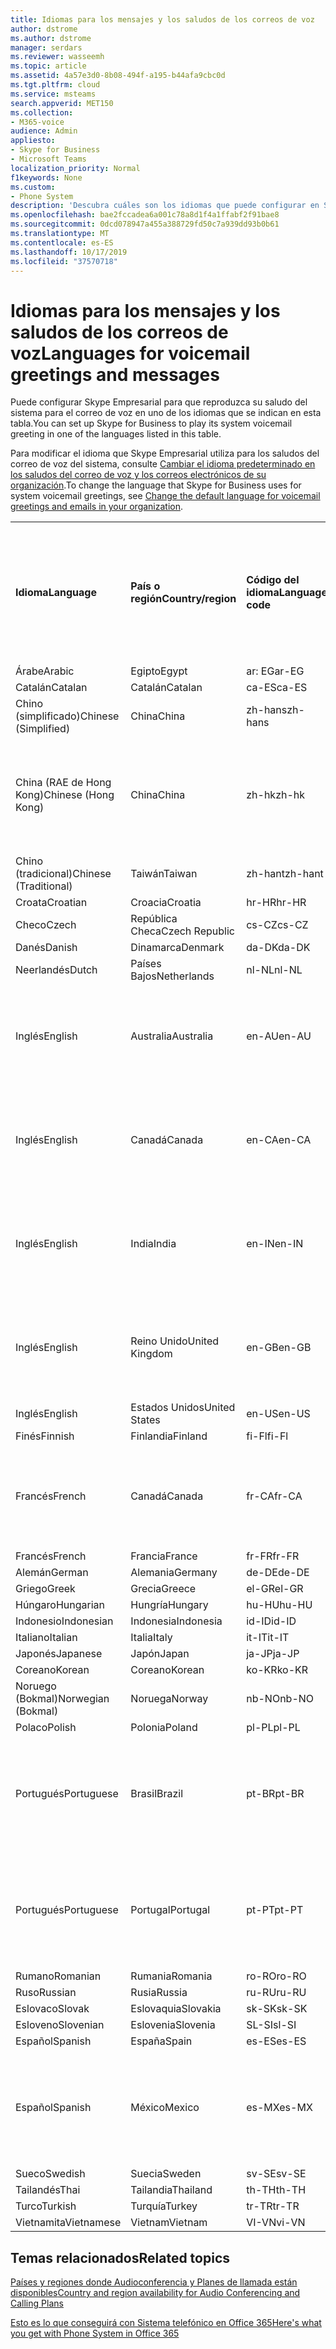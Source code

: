 ```yaml
---
title: Idiomas para los mensajes y los saludos de los correos de voz
author: dstrome
ms.author: dstrome
manager: serdars
ms.reviewer: wasseemh
ms.topic: article
ms.assetid: 4a57e3d0-8b08-494f-a195-b44afa9cbc0d
ms.tgt.pltfrm: cloud
ms.service: msteams
search.appverid: MET150
ms.collection:
- M365-voice
audience: Admin
appliesto:
- Skype for Business
- Microsoft Teams
localization_priority: Normal
f1keywords: None
ms.custom:
- Phone System
description: 'Descubra cuáles son los idiomas que puede configurar en Skype Empresarial para los mensajes predeterminados del sistema. '
ms.openlocfilehash: bae2fccadea6a001c78a8d1f4a1ffabf2f91bae8
ms.sourcegitcommit: 0dcd078947a455a388729fd50c7a939dd93b0b61
ms.translationtype: MT
ms.contentlocale: es-ES
ms.lasthandoff: 10/17/2019
ms.locfileid: "37570718"
---
```

# <a name="languages-for-voicemail-greetings-and-messages"></a><span data-ttu-id="d2bcd-103">Idiomas para los mensajes y los saludos de los correos de voz</span><span class="sxs-lookup"><span data-stu-id="d2bcd-103">Languages for voicemail greetings and messages</span></span>

<span data-ttu-id="d2bcd-104">Puede configurar Skype Empresarial para que reproduzca su saludo del sistema para el correo de voz en uno de los idiomas que se indican en esta tabla.</span><span class="sxs-lookup"><span data-stu-id="d2bcd-104">You can set up Skype for Business to play its system voicemail greeting in one of the languages listed in this table.</span></span>
  
<span data-ttu-id="d2bcd-105">Para modificar el idioma que Skype Empresarial utiliza para los saludos del correo de voz del sistema, consulte [Cambiar el idioma predeterminado en los saludos del correo de voz y los correos electrónicos de su organización](change-the-default-language-for-greetings-and-emails.md).</span><span class="sxs-lookup"><span data-stu-id="d2bcd-105">To change the language that Skype for Business uses for system voicemail greetings, see [Change the default language for voicemail greetings and emails in your organization](change-the-default-language-for-greetings-and-emails.md).</span></span>
  
|||||||
|:-----|:-----|:-----|:-----|:-----|:-----|
|<span data-ttu-id="d2bcd-106">**Idioma**</span><span class="sxs-lookup"><span data-stu-id="d2bcd-106">**Language**</span></span> <br/> |<span data-ttu-id="d2bcd-107">**País o región**</span><span class="sxs-lookup"><span data-stu-id="d2bcd-107">**Country/region**</span></span> <br/> |<span data-ttu-id="d2bcd-108">**Código del idioma**</span><span class="sxs-lookup"><span data-stu-id="d2bcd-108">**Language code**</span></span> <br/> |<span data-ttu-id="d2bcd-109">**¿Está disponible para que un usuario lo vea en el correo electrónico?**</span><span class="sxs-lookup"><span data-stu-id="d2bcd-109">**Available for a user to see it in email?**</span></span> <br/> |<span data-ttu-id="d2bcd-110">**¿Está disponible cuando el usuario llama?**</span><span class="sxs-lookup"><span data-stu-id="d2bcd-110">**Available when the user calls in?**</span></span> <br/> |<span data-ttu-id="d2bcd-111">**¿La transcripción está disponible?**</span><span class="sxs-lookup"><span data-stu-id="d2bcd-111">**Transcription available?**</span></span> <br/> |
|<span data-ttu-id="d2bcd-112">Árabe</span><span class="sxs-lookup"><span data-stu-id="d2bcd-112">Arabic</span></span> <br/> |<span data-ttu-id="d2bcd-113">Egipto</span><span class="sxs-lookup"><span data-stu-id="d2bcd-113">Egypt</span></span>  <br/> |<span data-ttu-id="d2bcd-114">ar: EG</span><span class="sxs-lookup"><span data-stu-id="d2bcd-114">ar-EG</span></span>  <br/> |<span data-ttu-id="d2bcd-115">Sí</span><span class="sxs-lookup"><span data-stu-id="d2bcd-115">Yes</span></span>  <br/> |<span data-ttu-id="d2bcd-116">Sí</span><span class="sxs-lookup"><span data-stu-id="d2bcd-116">Yes</span></span>  <br/> |<span data-ttu-id="d2bcd-117">No</span><span class="sxs-lookup"><span data-stu-id="d2bcd-117">No</span></span>  <br/> |
|<span data-ttu-id="d2bcd-118">Catalán</span><span class="sxs-lookup"><span data-stu-id="d2bcd-118">Catalan</span></span>  <br/> |<span data-ttu-id="d2bcd-119">Catalán</span><span class="sxs-lookup"><span data-stu-id="d2bcd-119">Catalan</span></span>  <br/> |<span data-ttu-id="d2bcd-120">ca-ES</span><span class="sxs-lookup"><span data-stu-id="d2bcd-120">ca-ES</span></span>  <br/> |<span data-ttu-id="d2bcd-121">Sí</span><span class="sxs-lookup"><span data-stu-id="d2bcd-121">Yes</span></span>  <br/> |<span data-ttu-id="d2bcd-122">Sí</span><span class="sxs-lookup"><span data-stu-id="d2bcd-122">Yes</span></span>  <br/> |<span data-ttu-id="d2bcd-123">No</span><span class="sxs-lookup"><span data-stu-id="d2bcd-123">No</span></span>  <br/> |
|<span data-ttu-id="d2bcd-124">Chino (simplificado)</span><span class="sxs-lookup"><span data-stu-id="d2bcd-124">Chinese (Simplified)</span></span>  <br/> |<span data-ttu-id="d2bcd-125">China</span><span class="sxs-lookup"><span data-stu-id="d2bcd-125">China</span></span>  <br/> |<span data-ttu-id="d2bcd-126">zh-hans</span><span class="sxs-lookup"><span data-stu-id="d2bcd-126">zh-hans</span></span>  <br/> |<span data-ttu-id="d2bcd-127">Sí </span><span class="sxs-lookup"><span data-stu-id="d2bcd-127">Yes</span></span>  <br/> |<span data-ttu-id="d2bcd-128">Sí</span><span class="sxs-lookup"><span data-stu-id="d2bcd-128">Yes</span></span>  <br/> |<span data-ttu-id="d2bcd-129">Sí</span><span class="sxs-lookup"><span data-stu-id="d2bcd-129">Yes</span></span>  <br/> |
|<span data-ttu-id="d2bcd-130">China (RAE de Hong Kong)</span><span class="sxs-lookup"><span data-stu-id="d2bcd-130">Chinese (Hong Kong)</span></span>  <br/> |<span data-ttu-id="d2bcd-131">China</span><span class="sxs-lookup"><span data-stu-id="d2bcd-131">China</span></span>  <br/> |<span data-ttu-id="d2bcd-132">zh-hk</span><span class="sxs-lookup"><span data-stu-id="d2bcd-132">zh-hk</span></span>  <br/> |<span data-ttu-id="d2bcd-133">Sí, pero se utiliza chino (tradicional) (zh-hant).</span><span class="sxs-lookup"><span data-stu-id="d2bcd-133">Yes, but Chinese (Traditional) (zh-hant) is used.</span></span>  <br/> | <span data-ttu-id="d2bcd-134">Sí</span><span class="sxs-lookup"><span data-stu-id="d2bcd-134">Yes</span></span> <br/> |<span data-ttu-id="d2bcd-135">Sí, pero se utiliza chino (tradicional) (zh-hant).</span><span class="sxs-lookup"><span data-stu-id="d2bcd-135">Yes, but Chinese (Traditional) (zh-hant) is used.</span></span>  <br/> |
|<span data-ttu-id="d2bcd-136">Chino (tradicional)</span><span class="sxs-lookup"><span data-stu-id="d2bcd-136">Chinese (Traditional)</span></span>  <br/> |<span data-ttu-id="d2bcd-137">Taiwán</span><span class="sxs-lookup"><span data-stu-id="d2bcd-137">Taiwan</span></span>  <br/> |<span data-ttu-id="d2bcd-138">zh-hant</span><span class="sxs-lookup"><span data-stu-id="d2bcd-138">zh-hant</span></span>  <br/> |<span data-ttu-id="d2bcd-139">Sí</span><span class="sxs-lookup"><span data-stu-id="d2bcd-139">Yes</span></span>  <br/> |<span data-ttu-id="d2bcd-140">Sí</span><span class="sxs-lookup"><span data-stu-id="d2bcd-140">Yes</span></span>  <br/> |<span data-ttu-id="d2bcd-141">No</span><span class="sxs-lookup"><span data-stu-id="d2bcd-141">No</span></span>  <br/> |
|<span data-ttu-id="d2bcd-142">Croata</span><span class="sxs-lookup"><span data-stu-id="d2bcd-142">Croatian</span></span><br/> |<span data-ttu-id="d2bcd-143">Croacia</span><span class="sxs-lookup"><span data-stu-id="d2bcd-143">Croatia</span></span>  <br/> |<span data-ttu-id="d2bcd-144">hr-HR</span><span class="sxs-lookup"><span data-stu-id="d2bcd-144">hr-HR</span></span>  <br/> |<span data-ttu-id="d2bcd-145">Sí</span><span class="sxs-lookup"><span data-stu-id="d2bcd-145">Yes</span></span>  <br/> |<span data-ttu-id="d2bcd-146">Sí</span><span class="sxs-lookup"><span data-stu-id="d2bcd-146">Yes</span></span>  <br/> |<span data-ttu-id="d2bcd-147">No</span><span class="sxs-lookup"><span data-stu-id="d2bcd-147">No</span></span>  <br/> |
|<span data-ttu-id="d2bcd-148">Checo</span><span class="sxs-lookup"><span data-stu-id="d2bcd-148">Czech</span></span> <br/> |<span data-ttu-id="d2bcd-149">República Checa</span><span class="sxs-lookup"><span data-stu-id="d2bcd-149">Czech Republic</span></span>  <br/> |<span data-ttu-id="d2bcd-150">cs-CZ</span><span class="sxs-lookup"><span data-stu-id="d2bcd-150">cs-CZ</span></span>  <br/> |<span data-ttu-id="d2bcd-151">Sí </span><span class="sxs-lookup"><span data-stu-id="d2bcd-151">Yes</span></span>  <br/> |<span data-ttu-id="d2bcd-152">Sí</span><span class="sxs-lookup"><span data-stu-id="d2bcd-152">Yes</span></span>  <br/> |<span data-ttu-id="d2bcd-153">No</span><span class="sxs-lookup"><span data-stu-id="d2bcd-153">No</span></span>  <br/> |
|<span data-ttu-id="d2bcd-154">Danés</span><span class="sxs-lookup"><span data-stu-id="d2bcd-154">Danish</span></span>  <br/> |<span data-ttu-id="d2bcd-155">Dinamarca</span><span class="sxs-lookup"><span data-stu-id="d2bcd-155">Denmark</span></span>  <br/> |<span data-ttu-id="d2bcd-156">da-DK</span><span class="sxs-lookup"><span data-stu-id="d2bcd-156">da-DK</span></span>  <br/> |<span data-ttu-id="d2bcd-157">Sí </span><span class="sxs-lookup"><span data-stu-id="d2bcd-157">Yes</span></span>  <br/> |<span data-ttu-id="d2bcd-158">Sí</span><span class="sxs-lookup"><span data-stu-id="d2bcd-158">Yes</span></span>  <br/> |<span data-ttu-id="d2bcd-159">No</span><span class="sxs-lookup"><span data-stu-id="d2bcd-159">No</span></span>  <br/> |
|<span data-ttu-id="d2bcd-160">Neerlandés</span><span class="sxs-lookup"><span data-stu-id="d2bcd-160">Dutch</span></span>  <br/> |<span data-ttu-id="d2bcd-161">Países Bajos</span><span class="sxs-lookup"><span data-stu-id="d2bcd-161">Netherlands</span></span>  <br/> |<span data-ttu-id="d2bcd-162">nl-NL</span><span class="sxs-lookup"><span data-stu-id="d2bcd-162">nl-NL</span></span>  <br/> |<span data-ttu-id="d2bcd-163">Sí </span><span class="sxs-lookup"><span data-stu-id="d2bcd-163">Yes</span></span>  <br/> |<span data-ttu-id="d2bcd-164">Sí</span><span class="sxs-lookup"><span data-stu-id="d2bcd-164">Yes</span></span>  <br/> |<span data-ttu-id="d2bcd-165">No</span><span class="sxs-lookup"><span data-stu-id="d2bcd-165">No</span></span>  <br/> |
|<span data-ttu-id="d2bcd-166">Inglés</span><span class="sxs-lookup"><span data-stu-id="d2bcd-166">English</span></span>  <br/> |<span data-ttu-id="d2bcd-167">Australia</span><span class="sxs-lookup"><span data-stu-id="d2bcd-167">Australia</span></span>  <br/> |<span data-ttu-id="d2bcd-168">en-AU</span><span class="sxs-lookup"><span data-stu-id="d2bcd-168">en-AU</span></span>  <br/> |<span data-ttu-id="d2bcd-169">Sí, pero se utiliza inglés de Estados Unidos (en-US).</span><span class="sxs-lookup"><span data-stu-id="d2bcd-169">Yes, but US English (en-US) is used.</span></span>  <br/> |<span data-ttu-id="d2bcd-170">Sí</span><span class="sxs-lookup"><span data-stu-id="d2bcd-170">Yes</span></span>  <br/> |<span data-ttu-id="d2bcd-171">Sí, pero se utiliza inglés de Estados Unidos (en-US).</span><span class="sxs-lookup"><span data-stu-id="d2bcd-171">Yes, but US English (en-US) is used.</span></span>  <br/> |
|<span data-ttu-id="d2bcd-172">Inglés</span><span class="sxs-lookup"><span data-stu-id="d2bcd-172">English</span></span>  <br/> |<span data-ttu-id="d2bcd-173">Canadá</span><span class="sxs-lookup"><span data-stu-id="d2bcd-173">Canada</span></span>  <br/> |<span data-ttu-id="d2bcd-174">en-CA</span><span class="sxs-lookup"><span data-stu-id="d2bcd-174">en-CA</span></span>  <br/> |<span data-ttu-id="d2bcd-175">Sí, pero se utiliza inglés de Estados Unidos (en-US).</span><span class="sxs-lookup"><span data-stu-id="d2bcd-175">Yes, but US English (en-US) is used.</span></span>  <br/> |<span data-ttu-id="d2bcd-176">Sí</span><span class="sxs-lookup"><span data-stu-id="d2bcd-176">Yes</span></span>  <br/> |<span data-ttu-id="d2bcd-177">Sí, pero se utiliza inglés de Estados Unidos (en-US).</span><span class="sxs-lookup"><span data-stu-id="d2bcd-177">Yes, but US English (en-US) is used.</span></span>  <br/> |
|<span data-ttu-id="d2bcd-178">Inglés</span><span class="sxs-lookup"><span data-stu-id="d2bcd-178">English</span></span>  <br/> |<span data-ttu-id="d2bcd-179">India</span><span class="sxs-lookup"><span data-stu-id="d2bcd-179">India</span></span>  <br/> |<span data-ttu-id="d2bcd-180">en-IN</span><span class="sxs-lookup"><span data-stu-id="d2bcd-180">en-IN</span></span>  <br/> |<span data-ttu-id="d2bcd-181">Sí, pero se utiliza inglés de Estados Unidos (en-US).</span><span class="sxs-lookup"><span data-stu-id="d2bcd-181">Yes, but US English (en-US) is used.</span></span>  <br/> |<span data-ttu-id="d2bcd-182">Sí</span><span class="sxs-lookup"><span data-stu-id="d2bcd-182">Yes</span></span>  <br/> |<span data-ttu-id="d2bcd-183">Sí, pero se utiliza inglés de Estados Unidos (en-US).</span><span class="sxs-lookup"><span data-stu-id="d2bcd-183">Yes, but US English (en-US) is used.</span></span>  <br/> |
|<span data-ttu-id="d2bcd-184">Inglés</span><span class="sxs-lookup"><span data-stu-id="d2bcd-184">English</span></span>  <br/> |<span data-ttu-id="d2bcd-185">Reino Unido</span><span class="sxs-lookup"><span data-stu-id="d2bcd-185">United Kingdom</span></span>  <br/> |<span data-ttu-id="d2bcd-186">en-GB</span><span class="sxs-lookup"><span data-stu-id="d2bcd-186">en-GB</span></span>  <br/> |<span data-ttu-id="d2bcd-187">Sí, pero se utiliza inglés de Estados Unidos (en-US).</span><span class="sxs-lookup"><span data-stu-id="d2bcd-187">Yes, but US English (en-US) is used.</span></span>  <br/> |<span data-ttu-id="d2bcd-188">Sí</span><span class="sxs-lookup"><span data-stu-id="d2bcd-188">Yes</span></span>  <br/> |<span data-ttu-id="d2bcd-189">Sí, pero se utiliza inglés de Estados Unidos (en-US).</span><span class="sxs-lookup"><span data-stu-id="d2bcd-189">Yes, but US English (en-US) is used.</span></span>  <br/> |
|<span data-ttu-id="d2bcd-190">Inglés</span><span class="sxs-lookup"><span data-stu-id="d2bcd-190">English</span></span>  <br/> |<span data-ttu-id="d2bcd-191">Estados Unidos</span><span class="sxs-lookup"><span data-stu-id="d2bcd-191">United States</span></span>  <br/> |<span data-ttu-id="d2bcd-192">en-US</span><span class="sxs-lookup"><span data-stu-id="d2bcd-192">en-US</span></span>  <br/> |<span data-ttu-id="d2bcd-193">Sí</span><span class="sxs-lookup"><span data-stu-id="d2bcd-193">Yes</span></span>  <br/> |<span data-ttu-id="d2bcd-194">Sí</span><span class="sxs-lookup"><span data-stu-id="d2bcd-194">Yes</span></span>  <br/> |<span data-ttu-id="d2bcd-195">Sí</span><span class="sxs-lookup"><span data-stu-id="d2bcd-195">Yes</span></span>  <br/> |
|<span data-ttu-id="d2bcd-196">Finés</span><span class="sxs-lookup"><span data-stu-id="d2bcd-196">Finnish</span></span>  <br/> |<span data-ttu-id="d2bcd-197">Finlandia</span><span class="sxs-lookup"><span data-stu-id="d2bcd-197">Finland</span></span>  <br/> |<span data-ttu-id="d2bcd-198">fi-Fl</span><span class="sxs-lookup"><span data-stu-id="d2bcd-198">fi-Fl</span></span>  <br/> |<span data-ttu-id="d2bcd-199">Sí</span><span class="sxs-lookup"><span data-stu-id="d2bcd-199">Yes</span></span>  <br/> |<span data-ttu-id="d2bcd-200">Sí</span><span class="sxs-lookup"><span data-stu-id="d2bcd-200">Yes</span></span>  <br/> |<span data-ttu-id="d2bcd-201">No</span><span class="sxs-lookup"><span data-stu-id="d2bcd-201">No</span></span>  <br/> |
|<span data-ttu-id="d2bcd-202">Francés</span><span class="sxs-lookup"><span data-stu-id="d2bcd-202">French</span></span>  <br/> |<span data-ttu-id="d2bcd-203">Canadá</span><span class="sxs-lookup"><span data-stu-id="d2bcd-203">Canada</span></span>  <br/> |<span data-ttu-id="d2bcd-204">fr-CA</span><span class="sxs-lookup"><span data-stu-id="d2bcd-204">fr-CA</span></span>  <br/> |<span data-ttu-id="d2bcd-205">Sí, pero se utiliza francés de Francia (fr-FR).</span><span class="sxs-lookup"><span data-stu-id="d2bcd-205">Yes, but France French (fr-FR) is used.</span></span>  <br/> |<span data-ttu-id="d2bcd-206">Sí</span><span class="sxs-lookup"><span data-stu-id="d2bcd-206">Yes</span></span>  <br/> |<span data-ttu-id="d2bcd-207">Sí, pero se utiliza francés de Francia (fr-FR).</span><span class="sxs-lookup"><span data-stu-id="d2bcd-207">Yes, but France French (fr-FR) is used.</span></span>  <br/> |
|<span data-ttu-id="d2bcd-208">Francés</span><span class="sxs-lookup"><span data-stu-id="d2bcd-208">French</span></span>  <br/> |<span data-ttu-id="d2bcd-209">Francia</span><span class="sxs-lookup"><span data-stu-id="d2bcd-209">France</span></span>  <br/> |<span data-ttu-id="d2bcd-210">fr-FR</span><span class="sxs-lookup"><span data-stu-id="d2bcd-210">fr-FR</span></span>  <br/> |<span data-ttu-id="d2bcd-211">Sí</span><span class="sxs-lookup"><span data-stu-id="d2bcd-211">Yes</span></span>  <br/> |<span data-ttu-id="d2bcd-212">Sí</span><span class="sxs-lookup"><span data-stu-id="d2bcd-212">Yes</span></span>  <br/> |<span data-ttu-id="d2bcd-213">Sí</span><span class="sxs-lookup"><span data-stu-id="d2bcd-213">Yes</span></span>  <br/> |
|<span data-ttu-id="d2bcd-214">Alemán</span><span class="sxs-lookup"><span data-stu-id="d2bcd-214">German</span></span>  <br/> |<span data-ttu-id="d2bcd-215">Alemania</span><span class="sxs-lookup"><span data-stu-id="d2bcd-215">Germany</span></span>  <br/> |<span data-ttu-id="d2bcd-216">de-DE</span><span class="sxs-lookup"><span data-stu-id="d2bcd-216">de-DE</span></span>  <br/> |<span data-ttu-id="d2bcd-217">Sí</span><span class="sxs-lookup"><span data-stu-id="d2bcd-217">Yes</span></span>  <br/> |<span data-ttu-id="d2bcd-218">Sí</span><span class="sxs-lookup"><span data-stu-id="d2bcd-218">Yes</span></span>  <br/> |<span data-ttu-id="d2bcd-219">Sí</span><span class="sxs-lookup"><span data-stu-id="d2bcd-219">Yes</span></span>  <br/> |
|<span data-ttu-id="d2bcd-220">Griego</span><span class="sxs-lookup"><span data-stu-id="d2bcd-220">Greek</span></span> <br/> |<span data-ttu-id="d2bcd-221">Grecia</span><span class="sxs-lookup"><span data-stu-id="d2bcd-221">Greece</span></span>  <br/> |<span data-ttu-id="d2bcd-222">el-GR</span><span class="sxs-lookup"><span data-stu-id="d2bcd-222">el-GR</span></span>  <br/> |<span data-ttu-id="d2bcd-223">Sí</span><span class="sxs-lookup"><span data-stu-id="d2bcd-223">Yes</span></span>  <br/> |<span data-ttu-id="d2bcd-224">Sí</span><span class="sxs-lookup"><span data-stu-id="d2bcd-224">Yes</span></span>  <br/> |<span data-ttu-id="d2bcd-225">No</span><span class="sxs-lookup"><span data-stu-id="d2bcd-225">No</span></span>  <br/> |
|<span data-ttu-id="d2bcd-226">Húngaro</span><span class="sxs-lookup"><span data-stu-id="d2bcd-226">Hungarian</span></span> <br/> |<span data-ttu-id="d2bcd-227">Hungría</span><span class="sxs-lookup"><span data-stu-id="d2bcd-227">Hungary</span></span>  <br/> |<span data-ttu-id="d2bcd-228">hu-HU</span><span class="sxs-lookup"><span data-stu-id="d2bcd-228">hu-HU</span></span>  <br/> |<span data-ttu-id="d2bcd-229">Sí</span><span class="sxs-lookup"><span data-stu-id="d2bcd-229">Yes</span></span>  <br/> |<span data-ttu-id="d2bcd-230">Sí</span><span class="sxs-lookup"><span data-stu-id="d2bcd-230">Yes</span></span>  <br/> |<span data-ttu-id="d2bcd-231">No</span><span class="sxs-lookup"><span data-stu-id="d2bcd-231">No</span></span>  <br/> |
|<span data-ttu-id="d2bcd-232">Indonesio</span><span class="sxs-lookup"><span data-stu-id="d2bcd-232">Indonesian</span></span> <br/> |<span data-ttu-id="d2bcd-233">Indonesia</span><span class="sxs-lookup"><span data-stu-id="d2bcd-233">Indonesia</span></span>  <br/> |<span data-ttu-id="d2bcd-234">id-ID</span><span class="sxs-lookup"><span data-stu-id="d2bcd-234">id-ID</span></span>  <br/> |<span data-ttu-id="d2bcd-235">Sí </span><span class="sxs-lookup"><span data-stu-id="d2bcd-235">Yes</span></span>  <br/> |<span data-ttu-id="d2bcd-236">Sí</span><span class="sxs-lookup"><span data-stu-id="d2bcd-236">Yes</span></span>  <br/> |<span data-ttu-id="d2bcd-237">No</span><span class="sxs-lookup"><span data-stu-id="d2bcd-237">No</span></span>  <br/> |
|<span data-ttu-id="d2bcd-238">Italiano</span><span class="sxs-lookup"><span data-stu-id="d2bcd-238">Italian</span></span>  <br/> |<span data-ttu-id="d2bcd-239">Italia</span><span class="sxs-lookup"><span data-stu-id="d2bcd-239">Italy</span></span>  <br/> |<span data-ttu-id="d2bcd-240">it-IT</span><span class="sxs-lookup"><span data-stu-id="d2bcd-240">it-IT</span></span>  <br/> |<span data-ttu-id="d2bcd-241">Sí</span><span class="sxs-lookup"><span data-stu-id="d2bcd-241">Yes</span></span>  <br/> |<span data-ttu-id="d2bcd-242">Sí</span><span class="sxs-lookup"><span data-stu-id="d2bcd-242">Yes</span></span>  <br/> |<span data-ttu-id="d2bcd-243">Sí</span><span class="sxs-lookup"><span data-stu-id="d2bcd-243">Yes</span></span>  <br/> |
|<span data-ttu-id="d2bcd-244">Japonés</span><span class="sxs-lookup"><span data-stu-id="d2bcd-244">Japanese</span></span>  <br/> |<span data-ttu-id="d2bcd-245">Japón</span><span class="sxs-lookup"><span data-stu-id="d2bcd-245">Japan</span></span>  <br/> |<span data-ttu-id="d2bcd-246">ja-JP</span><span class="sxs-lookup"><span data-stu-id="d2bcd-246">ja-JP</span></span>  <br/> |<span data-ttu-id="d2bcd-247">Sí</span><span class="sxs-lookup"><span data-stu-id="d2bcd-247">Yes</span></span>  <br/> |<span data-ttu-id="d2bcd-248">Sí</span><span class="sxs-lookup"><span data-stu-id="d2bcd-248">Yes</span></span>  <br/> |<span data-ttu-id="d2bcd-249">Sí</span><span class="sxs-lookup"><span data-stu-id="d2bcd-249">Yes</span></span>  <br/> |
|<span data-ttu-id="d2bcd-250">Coreano</span><span class="sxs-lookup"><span data-stu-id="d2bcd-250">Korean</span></span>  <br/> |<span data-ttu-id="d2bcd-251">Coreano</span><span class="sxs-lookup"><span data-stu-id="d2bcd-251">Korean</span></span>  <br/> |<span data-ttu-id="d2bcd-252">ko-KR</span><span class="sxs-lookup"><span data-stu-id="d2bcd-252">ko-KR</span></span>  <br/> |<span data-ttu-id="d2bcd-253">Sí</span><span class="sxs-lookup"><span data-stu-id="d2bcd-253">Yes</span></span>  <br/> |<span data-ttu-id="d2bcd-254">Sí</span><span class="sxs-lookup"><span data-stu-id="d2bcd-254">Yes</span></span>  <br/> |<span data-ttu-id="d2bcd-255">No</span><span class="sxs-lookup"><span data-stu-id="d2bcd-255">No</span></span>  <br/> |
|<span data-ttu-id="d2bcd-256">Noruego (Bokmal)</span><span class="sxs-lookup"><span data-stu-id="d2bcd-256">Norwegian (Bokmal)</span></span>  <br/> |<span data-ttu-id="d2bcd-257">Noruega</span><span class="sxs-lookup"><span data-stu-id="d2bcd-257">Norway</span></span>  <br/> |<span data-ttu-id="d2bcd-258">nb-NO</span><span class="sxs-lookup"><span data-stu-id="d2bcd-258">nb-NO</span></span>  <br/> |<span data-ttu-id="d2bcd-259">Sí</span><span class="sxs-lookup"><span data-stu-id="d2bcd-259">Yes</span></span>  <br/> |<span data-ttu-id="d2bcd-260">No</span><span class="sxs-lookup"><span data-stu-id="d2bcd-260">No</span></span>  <br/> |<span data-ttu-id="d2bcd-261">No</span><span class="sxs-lookup"><span data-stu-id="d2bcd-261">No</span></span>  <br/> |
|<span data-ttu-id="d2bcd-262">Polaco</span><span class="sxs-lookup"><span data-stu-id="d2bcd-262">Polish</span></span>  <br/> |<span data-ttu-id="d2bcd-263">Polonia</span><span class="sxs-lookup"><span data-stu-id="d2bcd-263">Poland</span></span>  <br/> |<span data-ttu-id="d2bcd-264">pl-PL</span><span class="sxs-lookup"><span data-stu-id="d2bcd-264">pl-PL</span></span>  <br/> |<span data-ttu-id="d2bcd-265">Sí</span><span class="sxs-lookup"><span data-stu-id="d2bcd-265">Yes</span></span>  <br/> | <span data-ttu-id="d2bcd-266">Sí</span><span class="sxs-lookup"><span data-stu-id="d2bcd-266">Yes</span></span> <br/> |<span data-ttu-id="d2bcd-267">No</span><span class="sxs-lookup"><span data-stu-id="d2bcd-267">No</span></span>  <br/> |
|<span data-ttu-id="d2bcd-268">Portugués</span><span class="sxs-lookup"><span data-stu-id="d2bcd-268">Portuguese</span></span>  <br/> |<span data-ttu-id="d2bcd-269">Brasil</span><span class="sxs-lookup"><span data-stu-id="d2bcd-269">Brazil</span></span>  <br/> |<span data-ttu-id="d2bcd-270">pt-BR</span><span class="sxs-lookup"><span data-stu-id="d2bcd-270">pt-BR</span></span>  <br/> |<span data-ttu-id="d2bcd-271">Sí, pero se utiliza portugués de Portugal (pt-PT).</span><span class="sxs-lookup"><span data-stu-id="d2bcd-271">Yes, but Portugal Portuguese (pt-PT) is used.</span></span>  <br/> |<span data-ttu-id="d2bcd-272">Sí </span><span class="sxs-lookup"><span data-stu-id="d2bcd-272">Yes</span></span>  <br/> |<span data-ttu-id="d2bcd-273">Sí</span><span class="sxs-lookup"><span data-stu-id="d2bcd-273">Yes</span></span>  <br/> |
|<span data-ttu-id="d2bcd-274">Portugués</span><span class="sxs-lookup"><span data-stu-id="d2bcd-274">Portuguese</span></span>  <br/> |<span data-ttu-id="d2bcd-275">Portugal</span><span class="sxs-lookup"><span data-stu-id="d2bcd-275">Portugal</span></span>  <br/> |<span data-ttu-id="d2bcd-276">pt-PT</span><span class="sxs-lookup"><span data-stu-id="d2bcd-276">pt-PT</span></span>  <br/> |<span data-ttu-id="d2bcd-277">Sí </span><span class="sxs-lookup"><span data-stu-id="d2bcd-277">Yes</span></span>  <br/> |<span data-ttu-id="d2bcd-278">Sí</span><span class="sxs-lookup"><span data-stu-id="d2bcd-278">Yes</span></span>  <br/> |<span data-ttu-id="d2bcd-279">Sí, pero se utiliza portugués de Brasil (pt-BR).</span><span class="sxs-lookup"><span data-stu-id="d2bcd-279">Yes, but Brazil Portuguese (pt-BR) is used.</span></span>  <br/> |
|<span data-ttu-id="d2bcd-280">Rumano</span><span class="sxs-lookup"><span data-stu-id="d2bcd-280">Romanian</span></span><br/> |<span data-ttu-id="d2bcd-281">Rumania</span><span class="sxs-lookup"><span data-stu-id="d2bcd-281">Romania</span></span>  <br/> |<span data-ttu-id="d2bcd-282">ro-RO</span><span class="sxs-lookup"><span data-stu-id="d2bcd-282">ro-RO</span></span>  <br/> |<span data-ttu-id="d2bcd-283">Sí </span><span class="sxs-lookup"><span data-stu-id="d2bcd-283">Yes</span></span>  <br/> |<span data-ttu-id="d2bcd-284">Sí</span><span class="sxs-lookup"><span data-stu-id="d2bcd-284">Yes</span></span>  <br/> |<span data-ttu-id="d2bcd-285">No</span><span class="sxs-lookup"><span data-stu-id="d2bcd-285">No</span></span>  <br/> |
|<span data-ttu-id="d2bcd-286">Ruso</span><span class="sxs-lookup"><span data-stu-id="d2bcd-286">Russian</span></span>  <br/> |<span data-ttu-id="d2bcd-287">Rusia</span><span class="sxs-lookup"><span data-stu-id="d2bcd-287">Russia</span></span>  <br/> |<span data-ttu-id="d2bcd-288">ru-RU</span><span class="sxs-lookup"><span data-stu-id="d2bcd-288">ru-RU</span></span>  <br/> |<span data-ttu-id="d2bcd-289">Sí </span><span class="sxs-lookup"><span data-stu-id="d2bcd-289">Yes</span></span>  <br/> |<span data-ttu-id="d2bcd-290">Sí</span><span class="sxs-lookup"><span data-stu-id="d2bcd-290">Yes</span></span>  <br/> |<span data-ttu-id="d2bcd-291">No</span><span class="sxs-lookup"><span data-stu-id="d2bcd-291">No</span></span>  <br/> |
|<span data-ttu-id="d2bcd-292">Eslovaco</span><span class="sxs-lookup"><span data-stu-id="d2bcd-292">Slovak</span></span> <br/> |<span data-ttu-id="d2bcd-293">Eslovaquia</span><span class="sxs-lookup"><span data-stu-id="d2bcd-293">Slovakia</span></span>  <br/> |<span data-ttu-id="d2bcd-294">sk-SK</span><span class="sxs-lookup"><span data-stu-id="d2bcd-294">sk-SK</span></span>  <br/> |<span data-ttu-id="d2bcd-295">Sí </span><span class="sxs-lookup"><span data-stu-id="d2bcd-295">Yes</span></span>  <br/> |<span data-ttu-id="d2bcd-296">Sí</span><span class="sxs-lookup"><span data-stu-id="d2bcd-296">Yes</span></span>  <br/> |<span data-ttu-id="d2bcd-297">No</span><span class="sxs-lookup"><span data-stu-id="d2bcd-297">No</span></span>  <br/> |
|<span data-ttu-id="d2bcd-298">Esloveno</span><span class="sxs-lookup"><span data-stu-id="d2bcd-298">Slovenian</span></span> <br/> |<span data-ttu-id="d2bcd-299">Eslovenia</span><span class="sxs-lookup"><span data-stu-id="d2bcd-299">Slovenia</span></span>  <br/> |<span data-ttu-id="d2bcd-300">SL-SI</span><span class="sxs-lookup"><span data-stu-id="d2bcd-300">sl-SI</span></span>  <br/> |<span data-ttu-id="d2bcd-301">Sí </span><span class="sxs-lookup"><span data-stu-id="d2bcd-301">Yes</span></span>  <br/> |<span data-ttu-id="d2bcd-302">Sí</span><span class="sxs-lookup"><span data-stu-id="d2bcd-302">Yes</span></span>  <br/> |<span data-ttu-id="d2bcd-303">No</span><span class="sxs-lookup"><span data-stu-id="d2bcd-303">No</span></span>  <br/> |
|<span data-ttu-id="d2bcd-304">Español</span><span class="sxs-lookup"><span data-stu-id="d2bcd-304">Spanish</span></span>  <br/> |<span data-ttu-id="d2bcd-305">España</span><span class="sxs-lookup"><span data-stu-id="d2bcd-305">Spain</span></span>  <br/> |<span data-ttu-id="d2bcd-306">es-ES</span><span class="sxs-lookup"><span data-stu-id="d2bcd-306">es-ES</span></span>  <br/> |<span data-ttu-id="d2bcd-307">Sí </span><span class="sxs-lookup"><span data-stu-id="d2bcd-307">Yes</span></span>  <br/> |<span data-ttu-id="d2bcd-308">Sí </span><span class="sxs-lookup"><span data-stu-id="d2bcd-308">Yes</span></span>  <br/> |<span data-ttu-id="d2bcd-309">Sí</span><span class="sxs-lookup"><span data-stu-id="d2bcd-309">Yes</span></span>  <br/> |
|<span data-ttu-id="d2bcd-310">Español</span><span class="sxs-lookup"><span data-stu-id="d2bcd-310">Spanish</span></span>  <br/> |<span data-ttu-id="d2bcd-311">México</span><span class="sxs-lookup"><span data-stu-id="d2bcd-311">Mexico</span></span>  <br/> |<span data-ttu-id="d2bcd-312">es-MX</span><span class="sxs-lookup"><span data-stu-id="d2bcd-312">es-MX</span></span>  <br/> |<span data-ttu-id="d2bcd-313">Sí, pero se utiliza español de España (es-ES).</span><span class="sxs-lookup"><span data-stu-id="d2bcd-313">Yes, but Spain Spanish (es-ES) is used.</span></span>  <br/> |<span data-ttu-id="d2bcd-314">Sí</span><span class="sxs-lookup"><span data-stu-id="d2bcd-314">Yes</span></span>  <br/> |<span data-ttu-id="d2bcd-315">Sí, pero se utiliza español de España (es-ES).</span><span class="sxs-lookup"><span data-stu-id="d2bcd-315">Yes, but Spain Spanish (es-ES) is used.</span></span>  <br/> |
|<span data-ttu-id="d2bcd-316">Sueco</span><span class="sxs-lookup"><span data-stu-id="d2bcd-316">Swedish</span></span>  <br/> |<span data-ttu-id="d2bcd-317">Suecia</span><span class="sxs-lookup"><span data-stu-id="d2bcd-317">Sweden</span></span>  <br/> |<span data-ttu-id="d2bcd-318">sv-SE</span><span class="sxs-lookup"><span data-stu-id="d2bcd-318">sv-SE</span></span>  <br/> |<span data-ttu-id="d2bcd-319">Sí</span><span class="sxs-lookup"><span data-stu-id="d2bcd-319">Yes</span></span>  <br/> |<span data-ttu-id="d2bcd-320">Sí</span><span class="sxs-lookup"><span data-stu-id="d2bcd-320">Yes</span></span>  <br/> |<span data-ttu-id="d2bcd-321">No</span><span class="sxs-lookup"><span data-stu-id="d2bcd-321">No</span></span>  <br/> |
|<span data-ttu-id="d2bcd-322">Tailandés</span><span class="sxs-lookup"><span data-stu-id="d2bcd-322">Thai</span></span> <br/> |<span data-ttu-id="d2bcd-323">Tailandia</span><span class="sxs-lookup"><span data-stu-id="d2bcd-323">Thailand</span></span>  <br/> |<span data-ttu-id="d2bcd-324">th-TH</span><span class="sxs-lookup"><span data-stu-id="d2bcd-324">th-TH</span></span>  <br/> |<span data-ttu-id="d2bcd-325">Sí </span><span class="sxs-lookup"><span data-stu-id="d2bcd-325">Yes</span></span>  <br/> |<span data-ttu-id="d2bcd-326">Sí</span><span class="sxs-lookup"><span data-stu-id="d2bcd-326">Yes</span></span>  <br/> |<span data-ttu-id="d2bcd-327">No</span><span class="sxs-lookup"><span data-stu-id="d2bcd-327">No</span></span>  <br/> |
|<span data-ttu-id="d2bcd-328">Turco</span><span class="sxs-lookup"><span data-stu-id="d2bcd-328">Turkish</span></span>  <br/> |<span data-ttu-id="d2bcd-329">Turquía</span><span class="sxs-lookup"><span data-stu-id="d2bcd-329">Turkey</span></span>  <br/> |<span data-ttu-id="d2bcd-330">tr-TR</span><span class="sxs-lookup"><span data-stu-id="d2bcd-330">tr-TR</span></span>  <br/> |<span data-ttu-id="d2bcd-331">Sí </span><span class="sxs-lookup"><span data-stu-id="d2bcd-331">Yes</span></span>  <br/> |<span data-ttu-id="d2bcd-332">Sí</span><span class="sxs-lookup"><span data-stu-id="d2bcd-332">Yes</span></span>  <br/> |<span data-ttu-id="d2bcd-333">No</span><span class="sxs-lookup"><span data-stu-id="d2bcd-333">No</span></span>  <br/> |
|<span data-ttu-id="d2bcd-334">Vietnamita</span><span class="sxs-lookup"><span data-stu-id="d2bcd-334">Vietnamese</span></span> <br/> |<span data-ttu-id="d2bcd-335">Vietnam</span><span class="sxs-lookup"><span data-stu-id="d2bcd-335">Vietnam</span></span>  <br/> |<span data-ttu-id="d2bcd-336">VI-VN</span><span class="sxs-lookup"><span data-stu-id="d2bcd-336">vi-VN</span></span>  <br/> |<span data-ttu-id="d2bcd-337">Sí </span><span class="sxs-lookup"><span data-stu-id="d2bcd-337">Yes</span></span>  <br/> |<span data-ttu-id="d2bcd-338">Sí</span><span class="sxs-lookup"><span data-stu-id="d2bcd-338">Yes</span></span>  <br/> |<span data-ttu-id="d2bcd-339">No</span><span class="sxs-lookup"><span data-stu-id="d2bcd-339">No</span></span>  <br/> |
   
## <a name="related-topics"></a><span data-ttu-id="d2bcd-340">Temas relacionados</span><span class="sxs-lookup"><span data-stu-id="d2bcd-340">Related topics</span></span>
[<span data-ttu-id="d2bcd-341">Países y regiones donde Audioconferencia y Planes de llamada están disponibles</span><span class="sxs-lookup"><span data-stu-id="d2bcd-341">Country and region availability for Audio Conferencing and Calling Plans</span></span>](country-and-region-availability-for-audio-conferencing-and-calling-plans/country-and-region-availability-for-audio-conferencing-and-calling-plans.md)

[<span data-ttu-id="d2bcd-342">Esto es lo que conseguirá con Sistema telefónico en Office 365</span><span class="sxs-lookup"><span data-stu-id="d2bcd-342">Here's what you get with Phone System in Office 365</span></span>](here-s-what-you-get-with-phone-system.md)
  
  
 
